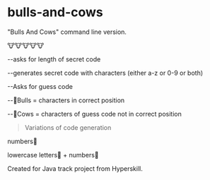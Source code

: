 # bulls-and-cows
"Bulls And Cows" command line version.

🐮🐮🐮🐮🐮

--asks for length of secret code

--generates secret code with characters (either a-z or 0-9 or both)

--Asks for guess code

--🐂Bulls = characters in correct position 

--🐄Cows = characters of guess code not in correct position

>Variations of code generation

numbers🔢

lowercase letters🔡 + numbers🔢

Created for Java track project from Hyperskill.
